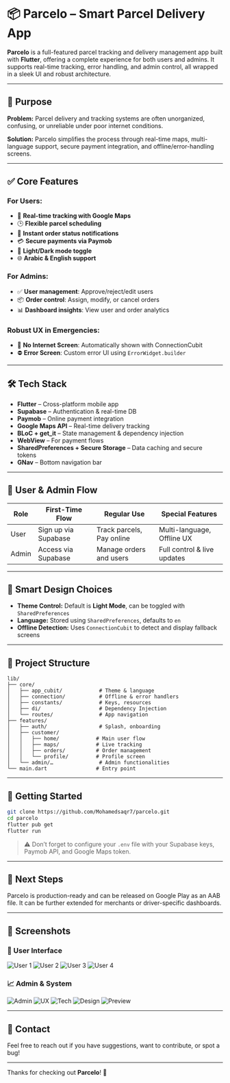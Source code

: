 # 📦 Parcelo – Smart Parcel Delivery App

**Parcelo** is a full-featured parcel tracking and delivery management app built with **Flutter**, offering a complete experience for both users and admins. It supports real-time tracking, error handling, and admin control, all wrapped in a sleek UI and robust architecture.

---

## 🎯 Purpose

**Problem:** Parcel delivery and tracking systems are often unorganized, confusing, or unreliable under poor internet conditions.

**Solution:** Parcelo simplifies the process through real-time maps, multi-language support, secure payment integration, and offline/error-handling screens.

---

## ✅ Core Features

### For Users:

* 📍 **Real-time tracking with Google Maps**
* 🕒 **Flexible parcel scheduling**
* 🔔 **Instant order status notifications**
* 💳 **Secure payments via Paymob**
* 🌃 **Light/Dark mode toggle**
* 🌐 **Arabic & English support**

### For Admins:

* ✅ **User management**: Approve/reject/edit users
* 📦 **Order control**: Assign, modify, or cancel orders
* 📊 **Dashboard insights**: View user and order analytics

### Robust UX in Emergencies:

* 📴 **No Internet Screen**: Automatically shown with ConnectionCubit
* ⛔️ **Error Screen**: Custom error UI using `ErrorWidget.builder`

---

## 🛠️ Tech Stack

* **Flutter** – Cross-platform mobile app
* **Supabase** – Authentication & real-time DB
* **Paymob** – Online payment integration
* **Google Maps API** – Real-time delivery tracking
* **BLoC + get\_it** – State management & dependency injection
* **WebView** – For payment flows
* **SharedPreferences + Secure Storage** – Data caching and secure tokens
* **GNav** – Bottom navigation bar

---

## 🧫 User & Admin Flow

| Role  | First-Time Flow      | Regular Use               | Special Features            |
| ----- | -------------------- | ------------------------- | --------------------------- |
| User  | Sign up via Supabase | Track parcels, Pay online | Multi-language, Offline UX  |
| Admin | Access via Supabase  | Manage orders and users   | Full control & live updates |

---

## 🔐 Smart Design Choices

* **Theme Control:** Default is **Light Mode**, can be toggled with `SharedPreferences`
* **Language:** Stored using `SharedPreferences`, defaults to `en`
* **Offline Detection:** Uses `ConnectionCubit` to detect and display fallback screens

---

## 📁 Project Structure

```
lib/
├── core/
│   ├── app_cubit/            # Theme & language
│   ├── connection/           # Offline & error handlers
│   ├── constants/            # Keys, resources
│   ├── di/                   # Dependency Injection
│   └── routes/               # App navigation
├── features/
│   ├── auth/                 # Splash, onboarding
│   ├── customer/
│   │   ├── home/            # Main user flow
│   │   ├── maps/            # Live tracking
│   │   ├── orders/          # Order management
│   │   └── profile/         # Profile screen
│   └── admin/…               # Admin functionalities
└── main.dart                # Entry point
```

---

## 🚀 Getting Started

```bash
git clone https://github.com/Mohamedsaqr7/parcelo.git
cd parcelo
flutter pub get
flutter run
```

> ⚠️ Don’t forget to configure your `.env` file with your Supabase keys, Paymob API, and Google Maps token.

---

## 🎉 Next Steps

Parcelo is production-ready and can be released on Google Play as an AAB file. It can be further extended for merchants or driver-specific dashboards.

---

## 📼 Screenshots

### 📱 User Interface

![User 1](screenshots/1_Parcelo-Your-Smart-Parcel-Delivery-Solution.png)
![User 2](screenshots/2_Experience-the-Future-Parcelo-Your-Ultimate-Parcel-Delivery-Solution.png)
![User 3](screenshots/3_Addressing-Delivery-Challenges.png)
![User 4](screenshots/4_Core-Features-for-Users.png)

### 📈 Admin & System

![Admin](screenshots/5_Powerful-Admin-Capabilities.png)
![UX](screenshots/6_Robust-UX.png)
![Tech](screenshots/7_Under-the-Hood-Tech-Stack.png)
![Design](screenshots/8_Smart-Design-Choices.png)
![Preview](screenshots/9_Parcelo-See-It-in-Action.png)

---

## 🙍 Contact

Feel free to reach out if you have suggestions, want to contribute, or spot a bug!

---

Thanks for checking out **Parcelo**! 🚀
